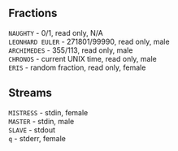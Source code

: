 ## Fractions
`NAUGHTY` - 0/1, read only, N/A  
`LEONHARD EULER` - 271801/99990, read only, male  
`ARCHIMEDES` - 355/113, read only, male  
`CHRONOS` - current UNIX time, read only, male  
`ERIS` - random fraction, read only, female

## Streams
`MISTRESS` - stdin, female  
`MASTER` - stdin, male  
`SLAVE` - stdout  
`q` - stderr, female

